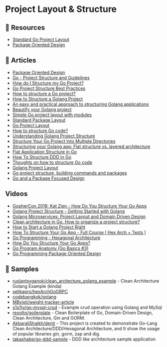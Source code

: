 # Project Layout & Structure

## 📘 Resources
- [Standard Go Project Layout](https://github.com/golang-standards/project-layout)
- [Package Oriented Design](https://github.com/ardanlabs/gotraining/tree/master/topics/go/design/packaging)
## 📕 Articles
- [Package Oriented Design](https://www.ardanlabs.com/blog/2017/02/package-oriented-design.html)
- [Go - Project Structure and Guidelines](https://dev.to/jinxankit/go-project-structure-and-guidelines-4ccm)
- [How do I Structure my Go Project?](https://www.wolfe.id.au/2020/03/10/how-do-i-structure-my-go-project/)
- [Go Project Structure Best Practices](https://tutorialedge.net/golang/go-project-structure-best-practices/)
- [How to structure a Go project?](https://vsupalov.com/go-folder-structure/)
- [How to Structure a Golang Project](https://qvault.io/golang/golang-project-structure/)
- [An easy and practical approach to structuring Golang applications](https://levelup.gitconnected.com/a-practical-approach-to-structuring-go-applications-7f77d7f9c189)
- [Beautify your Golang project](https://itnext.io/beautify-your-golang-project-f795b4b453aa)
- [Simple Go project layout with modules](https://eli.thegreenplace.net/2019/simple-go-project-layout-with-modules/)
- [Standard Package Layout](https://www.gobeyond.dev/standard-package-layout/)
- [Go Project Layout](https://medium.com/golang-learn/go-project-layout-e5213cdcfaa2)
- [How to structure Go code?](https://developer20.com/how-to-structure-go-code/)
- [Understanding Golang Project Structure](https://teemukanstren.com/2020/10/27/understanding-golang-project-structure/)
- [Structure Your Go Project Into Multiple Directories](https://www.jodylecompte.com/posts/go-structure-your-go-project/)
- [Structuring your Golang app: Flat structure vs. layered architecture](https://blog.logrocket.com/flat-structure-vs-layered-architecture-structuring-your-go-app/)
- [Flat Application Structure in Go](https://www.calhoun.io/flat-application-structure/)
- [How To Structure DDD in Go](https://programmingpercy.tech/blog/how-to-structure-ddd-in-go/)
- [Thoughts on how to structure Go code](https://changelog.com/posts/on-go-application-structure)
- [Golang Project Layout](https://manfred.life/golang-project-layout)
- [Go project structure, building commands and packages](https://technobeans.com/2018/12/21/go-project-structure-building-commands-and-packages/)
- [Go and a Package Focused Design](https://blog.gopheracademy.com/advent-2016/go-and-package-focused-design/)
## Videos
- [GopherCon 2018: Kat Zien - How Do You Structure Your Go Apps](https://www.youtube.com/watch?v=oL6JBUk6tj0)
- [Golang Project Structure - Getting Started with Golang](https://www.youtube.com/watch?v=a6-OHTNtsG4)
- [Golang Microservices: Project Layout and Domain Driven Design](https://www.youtube.com/watch?v=LUvid5TJ81Y)
- [Clean architecture in Go. How to organize a project structure?](https://www.youtube.com/watch?v=goC-gCNWhS4)
- [How to Start a Golang Project Right](https://www.youtube.com/watch?v=Ot9Em123Fz8)
- [How To Structure Your Go App - Full Course [ Hex Arch + Tests ]](https://www.youtube.com/watch?v=MpFog2kZsHk)
- [Go Programming - Hexagonal Architecture](https://www.youtube.com/watch?v=k3JZI-sQs2k)
- [How Do You Structure Your Go Apps?](https://www.youtube.com/watch?v=1rxDzs0zgcE)
- [Go Program Anatomy (Go Basics #3)](https://www.youtube.com/watch?v=MSB8LXuUjFc)
- [Go Programming Package Oriented Design](https://www.youtube.com/watch?v=raWGeSom5bE)
## 🚀 Samples
- [ruslantsyganok/clean_arcitecture_golang_example](https://github.com/ruslantsyganok/clean_arcitecture_golang_example) - Clean Architecture Golang Example (kinda)
- [selikapro/hexArchGoGRPC](https://github.com/selikapro/hexArchGoGRPC)
- [codebangkok/golang](https://github.com/codebangkok/golang)
- [MBvisti/weight-tracker-article](https://github.com/MBvisti/weight-tracker-article)
- [s1s1ty/go-mysql-crud](https://github.com/s1s1ty/go-mysql-crud) - Example crud operation using Golang and MySql
- [resotto/goilerplate](https://github.com/resotto/goilerplate) - Clean Boilerplate of Go, Domain-Driven Design, Clean Architecture, Gin and GORM.
- [AkbaraliShaikh/denti](https://github.com/AkbaraliShaikh/denti) - This project is created to demonstrate Go-Lang Clean Architecture/DDD/Hexagonal Architecture, and It show the usage of popular libraries gin, gorm, zap and dig.
- [takashabe/go-ddd-sample](https://github.com/takashabe/go-ddd-sample) - DDD like architecture sample application